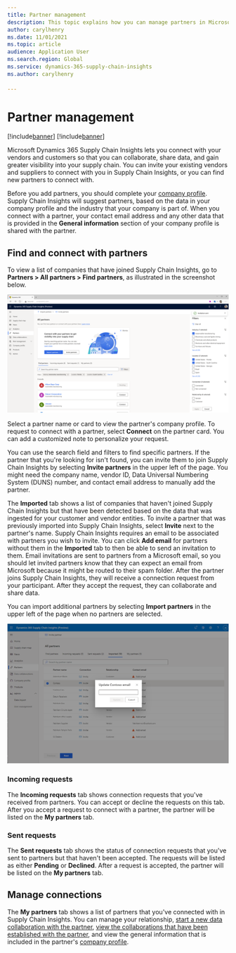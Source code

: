 ```yaml
---
title: Partner management
description: This topic explains how you can manage partners in Microsoft Dynamics 365 Supply Chain Insights.
author: carylhenry
ms.date: 11/01/2021
ms.topic: article
audience: Application User
ms.search.region: Global
ms.service: dynamics-365-supply-chain-insights
ms.author: carylhenry

---
```


# Partner management

[!include[banner](includes/banner.md)]
[!include[banner](includes/preview-banner.md)]

Microsoft Dynamics 365 Supply Chain Insights lets you connect with your vendors and customers so that you can collaborate, share data, and gain greater visibility into your supply chain. You can invite your existing vendors and suppliers to connect with you in Supply Chain Insights, or you can find new partners to connect with.

Before you add partners, you should complete your [company profile](company-profile.md). Supply Chain Insights will suggest partners, based on the data in your company profile and the industry that your company is part of. When you connect with a partner, your contact email address and any other data that is provided in the **General information** section of your company profile is shared with the partner.

## Find and connect with partners


To view a list of companies that have joined Supply Chain Insights, go to **Partners \> All partners \> Find partners**, as illustrated in the screenshot below. 

![List of companies to connect with under the Find partners tab along with a filter to narrow down the companies](media/find-partners-with-filter.PNG)

Select a partner name or card to view the partner's company profile. To request to connect with a partner, select **Connect** on the partner card. You can add a customized note to personalize your request.

You can use the search field and filters to find specific partners. If the partner that you're looking for isn't found, you can invite them to join Supply Chain Insights by selecting **Invite partners** in the upper left of the page. You might need the company name, vendor ID, Data Universal Numbering System (DUNS) number, and contact email address to manually add the partner.

The **Imported** tab shows a list of companies that haven't joined Supply Chain Insights but that have been detected based on the data that was ingested for your customer and vendor entities. To invite a partner that was previously imported into Supply Chain Insights, select **Invite** next to the partner's name. Supply Chain Insights requires an email to be associated with partners you wish to invite. You can click **Add email** for partners without them in the **Imported** tab to then be able to send an invitation to them. Email invitations are sent to partners from a Microsoft email, so you should let invited partners know that they can expect an email from Microsoft because it might be routed to their spam folder. After the partner joins Supply Chain Insights, they will receive a connection request from your participant. After they accept the request, they can collaborate and share data.

You can import additional partners by selecting **Import partners** in the upper left of the page when no partners are selected.

![Pop-up for entering a partner's email via the Imported tab of the Partners section of Supply Chain Insights](media/update-imported-partner-email.png)

### Incoming requests

The **Incoming requests** tab shows connection requests that you've received from partners. You can accept or decline the requests on this tab. After you accept a request to connect with a partner, the partner will be listed on the **My partners** tab.

### Sent requests

The **Sent requests** tab shows the status of connection requests that you've sent to partners but that haven't been accepted. The requests will be listed as either **Pending** or **Declined**. After a request is accepted, the partner will be listed on the **My partners** tab.

## Manage connections

The **My partners** tab shows a list of partners that you've connected with in Supply Chain Insights. You can manage your relationship, [start a new data collaboration with the partner](/articles/create-collaboration.md), [view the collaborations that have been established with the partner](/articles/review-edit-delete-collaboration.md), and view the general information that is included in the partner's [company profile](company-profile.md).
